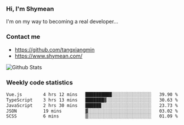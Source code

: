 ### Hi, I'm Shymean

I'm on my way to becoming a real developer...

### Contact me

- <https://github.com/tangxiangmin>
- <https://www.shymean.com/>

![Github Stats](https://github-readme-stats.vercel.app/api?username=tangxiangmin&show_icons=true&theme=dark)


###  Weekly code statistics

<!--START_SECTION:waka-->

```txt
Vue.js        4 hrs 12 mins   ██████████░░░░░░░░░░░░░░░   39.90 %
TypeScript    3 hrs 13 mins   ███████▓░░░░░░░░░░░░░░░░░   30.63 %
JavaScript    2 hrs 30 mins   ██████░░░░░░░░░░░░░░░░░░░   23.73 %
JSON          19 mins         ▓░░░░░░░░░░░░░░░░░░░░░░░░   03.02 %
SCSS          6 mins          ▒░░░░░░░░░░░░░░░░░░░░░░░░   01.09 %
```

<!--END_SECTION:waka-->